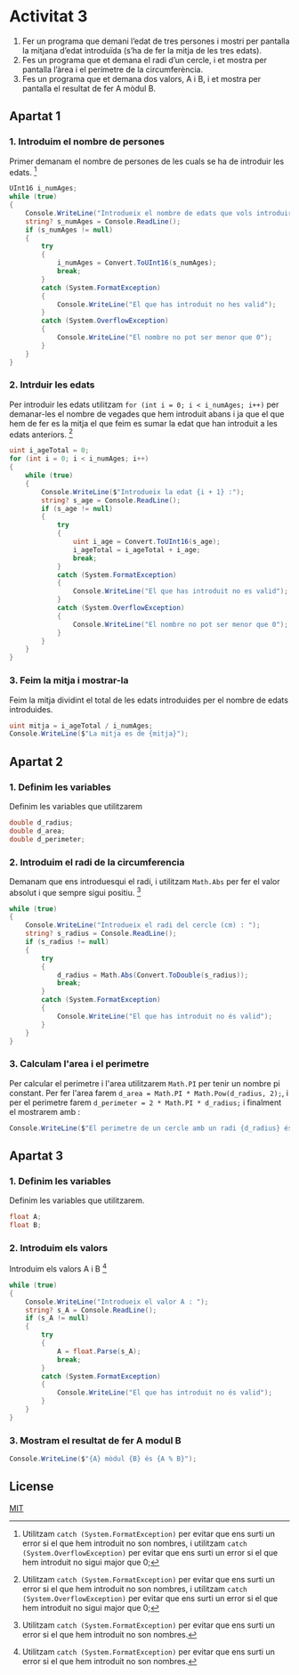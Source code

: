 # Activitat 3

1. Fer un programa que demani l’edat de tres persones i mostri per pantalla la mitjana
   d’edat introduïda (s’ha de fer la mitja de les tres edats).
2. Fes un programa que et demana el radi d’un cercle, i et mostra per pantalla l’àrea i el
   perímetre de la circumferència.
3. Fes un programa que et demana dos valors, A i B, i et mostra per pantalla el resultat
   de fer A mòdul B.

## Apartat 1

### 1. Introduim el nombre de persones

Primer demanam el nombre de persones de les cuals se ha de introduir les edats. [^1]

```C#
UInt16 i_numAges;
while (true)
{
    Console.WriteLine("Introdueix el nombre de edats que vols introduir : ");
    string? s_numAges = Console.ReadLine();
    if (s_numAges != null)
    {
        try
        {
            i_numAges = Convert.ToUInt16(s_numAges);
            break;
        }
        catch (System.FormatException)
        {
            Console.WriteLine("El que has introduit no hes valid");
        }
        catch (System.OverflowException)
        {
            Console.WriteLine("El nombre no pot ser menor que 0");
        }
    }
}
```

### 2. Intrduir les edats

Per introduir les edats utilitzam `for (int i = 0; i < i_numAges; i++)` per demanar-les el nombre de vegades que hem introduit abans i ja que el que hem de fer es la mitja el que feim es sumar la edat que han introduit a les edats anteriors. [^1]

```C#
uint i_ageTotal = 0;
for (int i = 0; i < i_numAges; i++)
{
    while (true)
    {
        Console.WriteLine($"Introdueix la edat {i + 1} :");
        string? s_age = Console.ReadLine();
        if (s_age != null)
        {
            try
            {
                uint i_age = Convert.ToUInt16(s_age);
                i_ageTotal = i_ageTotal + i_age;
                break;
            }
            catch (System.FormatException)
            {
                Console.WriteLine("El que has introduit no es valid");
            }
            catch (System.OverflowException)
            {
                Console.WriteLine("El nombre no pot ser menor que 0");
            }
        }
    }
}
```

### 3. Feim la mitja i mostrar-la

Feim la mitja dividint el total de les edats introduides per el nombre de edats introduides.

```C#
uint mitja = i_ageTotal / i_numAges;
Console.WriteLine($"La mitja es de {mitja}");
```

## Apartat 2

### 1. Definim les variables

Definim les variables que utilitzarem

```C#
double d_radius;
double d_area;
double d_perimeter;
```

### 2. Introduim el radi de la circumferencia

Demanam que ens introduesqui el radi, i utilitzam `Math.Abs` per fer el valor absolut i que sempre sigui positiu. [^2]

```C#
while (true)
{
    Console.WriteLine("Introdueix el radi del cercle (cm) : ");
    string? s_radius = Console.ReadLine();
    if (s_radius != null)
    {
        try
        {
            d_radius = Math.Abs(Convert.ToDouble(s_radius));
            break;
        }
        catch (System.FormatException)
        {
            Console.WriteLine("El que has introduit no és valid");
        }
    }
}
```

### 3. Calculam l'area i el perimetre

Per calcular el perimetre i l'area utilitzarem `Math.PI` per tenir un nombre pi constant. Per fer l'area farem `d_area = Math.PI * Math.Pow(d_radius, 2);`, i per el perimetre farem `d_perimeter = 2 * Math.PI * d_radius;` i finalment el mostrarem amb :

```C#
Console.WriteLine($"El perimetre de un cercle amb un radi {d_radius} és de {d_perimeter} cm, i té un area de {d_area} cm^2");
```

## Apartat 3

### 1. Definim les variables

Definim les variables que utilitzarem.

```c#
float A;
float B;
```

### 2. Introduim els valors

Introduim els valors A i B [^2]

```C#
while (true)
{
    Console.WriteLine("Introdueix el valor A : ");
    string? s_A = Console.ReadLine();
    if (s_A != null)
    {
        try
        {
            A = float.Parse(s_A);
            break;
        }
        catch (System.FormatException)
        {
            Console.WriteLine("El que has introduit no és valid");
        }
    }
}
```

### 3. Mostram el resultat de fer A modul B

```c#
Console.WriteLine($"{A} mòdul {B} és {A % B}");
```

## License

[MIT](https://choosealicense.com/licenses/mit/)

[^1]: Utilitzam `catch (System.FormatException)` per evitar que ens surti un error si el que hem introduit no son nombres, i utilitzam `catch (System.OverflowException)` per evitar que ens surti un error si el que hem introduit no sigui major que 0;
[^2]: Utilitzam `catch (System.FormatException)` per evitar que ens surti un error si el que hem introduit no son nombres.
